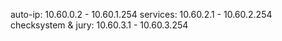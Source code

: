 auto-ip:            10.60.0.2 - 10.60.1.254
services:           10.60.2.1 - 10.60.2.254
checksystem & jury: 10.60.3.1 - 10.60.3.254